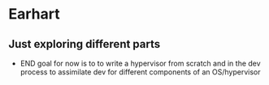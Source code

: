 
# Earhart
## Just exploring different parts
- END goal for now is to to write a hypervisor from scratch and in the dev process to assimilate dev for different components of an OS/hypervisor
